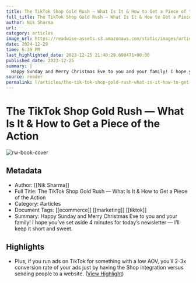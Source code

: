 ```yaml
---
title: The TikTok Shop Gold Rush — What Is It & How to Get a Piece of the Action
full_title: The TikTok Shop Gold Rush — What Is It & How to Get a Piece of the Action
author: Nik Sharma
url: 
category: articles
image_url: https://readwise-assets.s3.amazonaws.com/static/images/article1.be68295a7e40.png
date: 2024-12-29
time: 6:39 PM
last_highlighted_date: 2023-12-25 21:40:29.690471+00:00
published_date: 2023-12-25
summary: |
  Happy Sunday and Merry Christmas Eve to you and your family! I hope you’ve set aside 4 minutes for today’s newsletter — I’ll keep it short and sweet.
source: reader
permalink: l/articles/the-tik-tok-shop-gold-rush-what-is-it-how-to-get-a-piece-of-the-action
---
```

# The TikTok Shop Gold Rush — What Is It & How to Get a Piece of the Action

![rw-book-cover](https://readwise-assets.s3.amazonaws.com/static/images/article1.be68295a7e40.png)

## Metadata
- Author: [[Nik Sharma]]
- Full Title: The TikTok Shop Gold Rush — What Is It & How to Get a Piece of the Action
- Category: #articles
- Document Tags: [[ecommerce]] [[marketing]] [[tiktok]] 
- Summary: Happy Sunday and Merry Christmas Eve to you and your family! I hope you’ve set aside 4 minutes for today’s newsletter — I’ll keep it short and sweet.

## Highlights
- Plus, if you run ads on TikTok for something with a low AOV, you’ll 2-3x conversion rate of your ads just by having the Shop integration versus sending people to a website. ([View Highlight](https://read.readwise.io/read/01hjher4edzcdadtzgyhesxygv))


